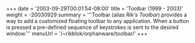 +++
date = '2003-09-29T00:01:54-08:00'
title = 'Toolbar (1999 - 2003)'
weight = -20030929
summary = '''Toolbar (alias *Rik's Toolbar*) provides a way to add a customized floating toolbar to any application. When a button is pressed a pre-defined sequence of keystrokes is sent to the desired window.'''
menuUrl = '/~rikblok/orphanware/toolbar/'
+++

